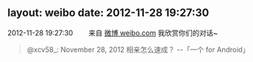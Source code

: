 layout: weibo
date: 2012-11-28 19:27:30
---
<meta name="referrer" content="no-referrer" />

2012-11-28 19:27:30  &nbsp;&nbsp;&nbsp;&nbsp;&nbsp;&nbsp; 来自 <a href="http://weibo.com/" rel="nofollow">微博 weibo.com</a>
我欣赏你们的对话~
>  @xcv58_: November 28, 2012 相亲怎么速成？ --「一个 for Android」 ​​​
